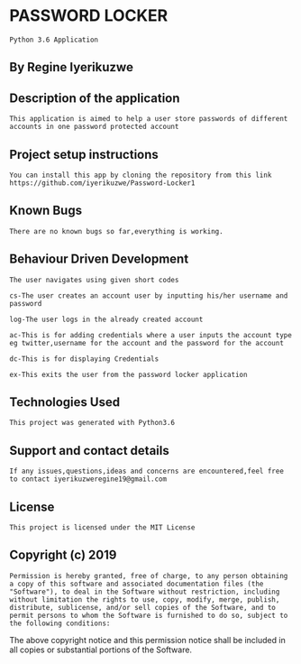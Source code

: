 # PASSWORD LOCKER
    Python 3.6 Application

## By Regine Iyerikuzwe
## Description of the application
    This application is aimed to help a user store passwords of different accounts in one password protected account

## Project setup instructions
    You can install this app by cloning the repository from this link 
    https://github.com/iyerikuzwe/Password-Locker1
## Known Bugs
    There are no known bugs so far,everything is working.

## Behaviour Driven Development
    The user navigates using given short codes 

    cs-The user creates an account user by inputting his/her username and password 

    log-The user logs in the already created account 

    ac-This is for adding credentials where a user inputs the account type eg twitter,username for the account and the password for the account 

    dc-This is for displaying Credentials 

    ex-This exits the user from the password locker application 

## Technologies Used
    This project was generated with Python3.6

## Support and contact details
    If any issues,questions,ideas and concerns are encountered,feel free to contact iyerikuzweregine19@gmail.com

## License
    This project is licensed under the MIT License

## Copyright (c) 2019
    Permission is hereby granted, free of charge, to any person obtaining a copy of this software and associated documentation files (the "Software"), to deal in the Software without restriction, including without limitation the rights to use, copy, modify, merge, publish, distribute, sublicense, and/or sell copies of the Software, and to permit persons to whom the Software is furnished to do so, subject to the following conditions:

The above copyright notice and this permission notice shall be included in all copies or substantial portions of the Software.

